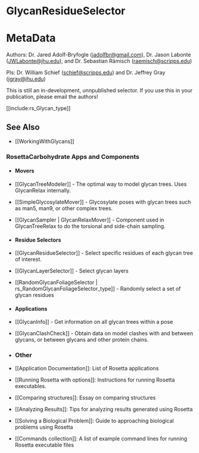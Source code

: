 GlycanResidueSelector
==================

MetaData
========

Authors: Dr. Jared Adolf-Bryfogle (jadolfbr@gmail.com), Dr. Jason Labonte (JWLabonte@jhu.edu), and Dr. Sebastian Rämisch (raemisch@scripps.edu)

PIs: Dr. William Schief (schief@scripps.edu) and Dr. Jeffrey Gray (jgray@jhu.edu)

This is still an in-development, unnpublished selector.  If you use this in your publication, please email the authors!




[[include:rs_Glycan_type]]


## See Also
- [[WorkingWithGlycans]]

### RosettaCarbohydrate Apps and Components
- #### Movers
 - [[GlycanTreeModeler]] - The optimal way to model glycan trees.  Uses GlycanRelax internally.
 - [[SimpleGlycosylateMover]] - Glycosylate poses with glycan trees such as man5, man9, or other complex trees.  
 - [[GlycanSampler | GlycanRelaxMover]] - Component used in GlycanTreeRelax to do the torsional and side-chain sampling.

- #### Residue Selectors
 - [[GlycanResidueSelector]] - Select specific residues of each glycan tree of interest.
 - [[GlycanLayerSelector]] - Select glycan layers
 - [[RandomGlycanFoliageSelector | rs_RandomGlycanFoliageSelector_type]] - Randomly select a set of glycan residues 

- #### Applications
 - [[GlycanInfo]] - Get information on all glycan trees within a pose
 - [[GlycanClashCheck]] - Obtain data on model clashes with and between glycans, or between glycans and other protein chains.


- ### Other
 - [[Application Documentation]]: List of Rosetta applications
 - [[Running Rosetta with options]]: Instructions for running Rosetta executables.
 - [[Comparing structures]]: Essay on comparing structures
 - [[Analyzing Results]]: Tips for analyzing results generated using Rosetta
 - [[Solving a Biological Problem]]: Guide to approaching biological problems using Rosetta
 - [[Commands collection]]: A list of example command lines for running Rosetta executable files
